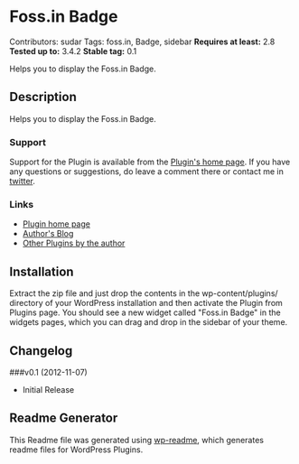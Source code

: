 ﻿# Foss.in Badge #
Contributors: sudar 
Tags: foss.in, Badge, sidebar
**Requires at least:** 2.8
**Tested up to:** 3.4.2
**Stable tag:** 0.1

Helps you to display the Foss.in Badge.

## Description ##

Helps you to display the Foss.in Badge.

### Support

Support for the Plugin is available from the [Plugin's home page][1]. If you have any questions or suggestions, do leave a comment there or contact me in [twitter][4].

### Links

*   [Plugin home page][1]
*   [Author's Blog][2]
*   [Other Plugins by the author][3]

[1]: http://sudarmuthu.com/wordpress/fossin-badge
[2]: http://sudarmuthu.com/blog
[3]: http://sudarmuthu.com/wordpress/
[4]: http://twitter.com/sudarmuthu

## Installation ##

Extract the zip file and just drop the contents in the wp-content/plugins/ directory of your WordPress installation and then activate the Plugin from Plugins page. You should see a new widget called "Foss.in Badge" in the widgets pages, which you can drag and drop in the sidebar of your theme.

## Changelog ##

###v0.1 (2012-11-07)

*   Initial Release

## Readme Generator ##

This Readme file was generated using <a href = "http://sudarmuthu.com/wordpress/wp-readme">wp-readme</a>, which generates readme files for WordPress Plugins.
